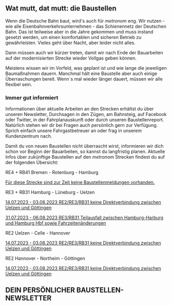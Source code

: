 Wat mutt, dat mutt: die Baustellen
----------

Wenn die Deutsche Bahn baut, wird's auch für *metronom* eng.
Wir nutzen - wie alle Eisenbahnverkehrsunternehmen - das Schienennetz der Deutschen Bahn. Das ist teilweise aber in die Jahre gekommen und muss instand gesetzt werden, um einen komfortablen und sicheren Betrieb zu gewährleisten. Vieles geht über Nacht, aber leider nicht alles.

Dann müssen auch wir kürzer treten, damit wir nach Ende der Bauarbeiten auf der modernisierten Strecke wieder Vollgas geben können.

Meistens wissen wir im Vorfeld, was geplant ist und wie lange die jeweiligen Baumaßnahmen dauern. Manchmal hält eine Baustelle aber auch einige Überraschungen bereit. Wenn´s mal wieder länger dauert, müssen wir alle flexibel sein.

### Immer gut informiert ###

Informationen über aktuelle Arbeiten an den Strecken erhältst du über unseren Newsletter, Durchsagen in den Zügen, am Bahnsteig, auf Facebook oder Twitter, in der Fahrplanauskunft oder durch unseren Baustellenreport. Natürlich stehen wir dir bei Fragen auch persönlich gern zur Verfügung. Sprich einfach unsere Fahrgastbetreuer an oder frag in unserem Kundenzentrum nach.

Damit du von neuen Baustellen nicht überrascht wirst, informieren wir dich schon vor Beginn der Bauarbeiten, so kannst du langfristig planen. Aktuelle Infos über zukünftige Baustellen auf den *metronom* Strecken findest du auf der folgenden Übersicht:

RE4 + RB41 Bremen - Rotenburg - Hamburg

[Für diese Strecke sind zur Zeit keine Baustellenmeldungen vorhanden.]()

RE3 + RB31 Hamburg - Lüneburg - Uelzen

[14.07.2023 - 03.08.2023 RE2/RE3/RB31 keine Direktverbindung zwischen Uelzen und Göttingen](https://www.der-metronom.de/baustellen/re2-re3-rb31-keine-direktverbindung-zwischen-uelzen-und-goettingen/)

[31.07.2023 - 06.08.2023 RE3/RB31 Teilausfall zwischen Hamburg-Harburg und Hamburg Hbf sowie Fahrzeitenänderungen](https://www.der-metronom.de/baustellen/re3-rb31-teilausfall-zwischen-hamburg-harburg-und-hamburg-hbf-2/)

RE2 Uelzen - Celle - Hannover

[14.07.2023 - 03.08.2023 RE2/RE3/RB31 keine Direktverbindung zwischen Uelzen und Göttingen](https://www.der-metronom.de/baustellen/re2-re3-rb31-keine-direktverbindung-zwischen-uelzen-und-goettingen/)

RE2 Hannover - Northeim - Göttingen

[14.07.2023 - 03.08.2023 RE2/RE3/RB31 keine Direktverbindung zwischen Uelzen und Göttingen](https://www.der-metronom.de/baustellen/re2-re3-rb31-keine-direktverbindung-zwischen-uelzen-und-goettingen/)

DEIN PERSÖNLICHER BAUSTELLEN-NEWSLETTER
----------
